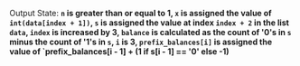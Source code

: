 Output State: **`n` is greater than or equal to 1, `x` is assigned the value of `int(data[index + 1])`, `s` is assigned the value at index `index + 2` in the list `data`, `index` is increased by 3, `balance` is calculated as the count of '0's in `s` minus the count of '1's in `s`, `i` is 3, `prefix_balances[i]` is assigned the value of `prefix_balances[i - 1] + (1 if s[i - 1] == '0' else -1)**